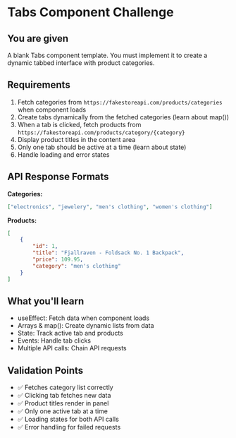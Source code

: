# Tabs Component Challenge

## You are given

A blank Tabs component template. You must implement it to create a dynamic tabbed interface with product categories.

## Requirements

1. Fetch categories from `https://fakestoreapi.com/products/categories` when component loads
2. Create tabs dynamically from the fetched categories (learn about map())
3. When a tab is clicked, fetch products from `https://fakestoreapi.com/products/category/{category}`
4. Display product titles in the content area
5. Only one tab should be active at a time (learn about state)
6. Handle loading and error states

## API Response Formats

**Categories:**

```json
["electronics", "jewelery", "men's clothing", "women's clothing"]
```

**Products:**

```json
[
    {
        "id": 1,
        "title": "Fjallraven - Foldsack No. 1 Backpack",
        "price": 109.95,
        "category": "men's clothing"
    }
]
```

## What you'll learn

- useEffect: Fetch data when component loads
- Arrays & map(): Create dynamic lists from data
- State: Track active tab and products
- Events: Handle tab clicks
- Multiple API calls: Chain API requests

## Validation Points

- ✅ Fetches category list correctly
- ✅ Clicking tab fetches new data
- ✅ Product titles render in panel
- ✅ Only one active tab at a time
- ✅ Loading states for both API calls
- ✅ Error handling for failed requests
